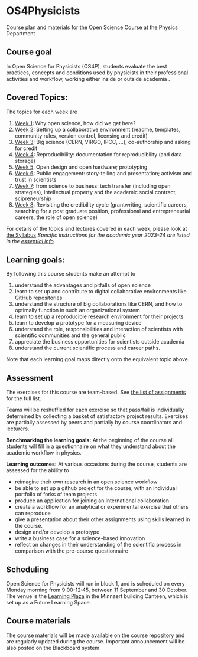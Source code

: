 # OS4Physicists
Course plan and materials for the Open Science Course at the Physics Department

## Course goal 
In Open Science for Physicists (OS4P), students evaluate the best practices, concepts and conditions 
used by physicists in their professional activities and workflow, working either inside or outside academia .

## Covered Topics:
The topics for each week are
1. [Week 1](CourseDevelopment/Week1/Lecture1.md): Why open science, how did we get here?  
2. [Week 2](CourseDevelopment/Week2/Lecture2.md): Setting up a collaborative environment (readme, templates, community rules, version control, licensing and credit)
3. [Week 3](CourseDevelopment/Week3/Lecture3.md): Big science (CERN, VIRGO, IPCC, ...), co-authorship and asking for credit
4. [Week 4](CourseDevelopment/Week4/Lecture4.md): Reproducibility: documentation for reproducibility (and data storage)
5. [Week 5](CourseDevelopment/Week5/Lecture5.md): Open design and open hardware; prototyping
6. [Week 6](CourseDevelopment/Week6/Lecture6.md): Public engagement: story-telling and presentation; activism and trust in scientists
7. [Week 7](CourseDevelopment/Week7/Lecture7.md): from science to business: tech transfer (including open strategies), intellectual property and the academic social contract, scipreneurship
8. [Week 8](CourseDevelopment/Week8/Lecture8.md): Revisiting the credibility cycle (grantwriting, scientific careers, searching for a post graduate position, professional and entrepreneurial careers, the role of open science)

For details of the topics and lectures covered in each week, please look at [the Syllabus](Syllabus_202x.md)
*Specific instructions for the academic year 2023-24 are listed in the [essential info](Mustknow_2023.md)*

## Learning goals:
By following this course students make an attempt to 
1. understand the advantages and pitfalls of open science
2. learn to set up and contribute to digital collaborative environments like GitHub repositories
3. understand the structure of big collaborations like CERN, and how to optimally function in such an organizational system
4. learn to set up a reproducible research environment for their projects
5. learn to develop a prototype for a measuring device
6. understand the role, responsibilities and interaction of scientists with scientific communities and the general public
7. appreciate the business opportunities for scientists outside academia
8. understand the current scientific process and career paths.

Note that each learning goal maps directly onto the equivalent topic above.

## Assessment
The exercises for this course are team-based. See [the list of assignments](Exercises_2023.md) for the full list.

Teams will be reshuffled for each exercise so that pass/fail is individually determined by collecting a basket of satisfactory project results.
Exercises are partially assessed by peers and partially by course coordinators and lecturers.

**Benchmarking the learning goals:** 
At the beginning of the course all students will fill in a questionnaire on what they understand about the academic workflow in physics.

**Learning outcomes:** 
At various occasions during the course, students are assessed for the ability to
+ reimagine their own research in an open science workflow
+ be able to set up a github project for the course, with an individual portfolio of forks of team projects
+ produce an application for joining an international collaboration
+ create a workflow for an analytical or experimental exercise that others can reproduce
+ give a presentation about their other assignments using skills learned in the course. 
+ design and/or develop a prototype
+ write a business case for a science-based innovation
+ reflect on changes in their understanding of the scientific process in comparison with the pre-course questionnaire
	
## Scheduling
Open Science for Physicists will run in block 1, and is scheduled on every Monday morning from 9:00-12:45, between 11 September and 30 October. 
The venue is the [Learning Plaza](https://www.uu.nl/en/education/future-learning-spaces/learning-spaces/learning-plaza) in the Minnaert building Canteen, which is set up as a Future Learning Space. 

## Course materials
The course materials will be made available on the course repository and are regularly updated during the course. Important announcement will be also posted on the Blackboard system.
